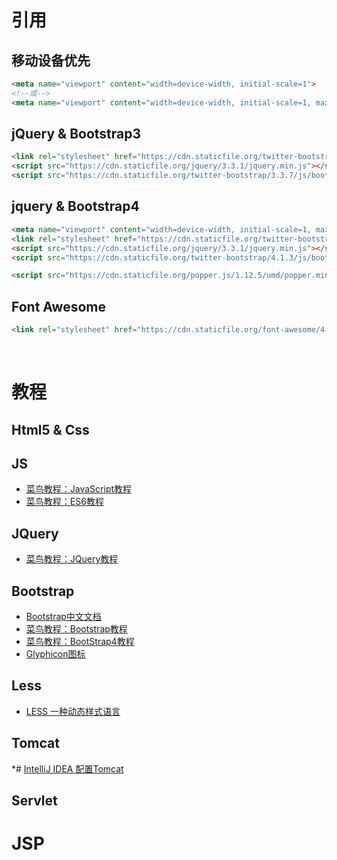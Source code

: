 # 引用

## 移动设备优先

```html
<meta name="viewport" content="width=device-width, initial-scale=1">
<!--或-->
<meta name="viewport" content="width=device-width, initial-scale=1, maximum-scale=1, user-scalable=no">
```


## jQuery & Bootstrap3

```html
<link rel="stylesheet" href="https://cdn.staticfile.org/twitter-bootstrap/3.3.7/css/bootstrap.min.css">
<script src="https://cdn.staticfile.org/jquery/3.3.1/jquery.min.js"></script>
<script src="https://cdn.staticfile.org/twitter-bootstrap/3.3.7/js/bootstrap.min.js"></script>
```

## jquery & Bootstrap4

```html
<meta name="viewport" content="width=device-width, initial-scale=1, maximum-scale=1, user-scalable=no">
<link rel="stylesheet" href="https://cdn.staticfile.org/twitter-bootstrap/4.1.3/css/bootstrap.min.css">
<script src="https://cdn.staticfile.org/jquery/3.3.1/jquery.min.js"></script>
<script src="https://cdn.staticfile.org/twitter-bootstrap/4.1.3/js/bootstrap.min.js"></script>

<script src="https://cdn.staticfile.org/popper.js/1.12.5/umd/popper.min.js"></script>
```

## Font Awesome

```html
<link rel="stylesheet" href="https://cdn.staticfile.org/font-awesome/4.7.0/css/font-awesome.min.css">
```

&emsp;

# 教程

## Html5 & Css

## JS

* [菜鸟教程：JavaScript教程](http://www.runoob.com/js/js-tutorial.html)
* [菜鸟教程：ES6教程](http://www.runoob.com/w3cnote/es6-tutorial.html)

## JQuery

* [菜鸟教程：JQuery教程](http://www.runoob.com/jquery/jquery-tutorial.html)

## Bootstrap

* [Bootstrap中文文档](https://v3.bootcss.com/)
* [菜鸟教程：Bootstrap教程](http://www.runoob.com/bootstrap/bootstrap-tutorial.html)
* [菜鸟教程：BootStrap4教程](http://www.runoob.com/bootstrap4/bootstrap4-tutorial.html)
* [Glyphicon图标](http://www.runoob.com/try/demo_source/bootstrap3-glyph-icons.html)

## Less

* [LESS 一种动态样式语言](http://www.bootcss.com/p/lesscss/)

## Tomcat

*# [IntelliJ IDEA 配置Tomcat](https://www.cnblogs.com/Miracle-Maker/articles/6476687.html)

## Servlet


# JSP


